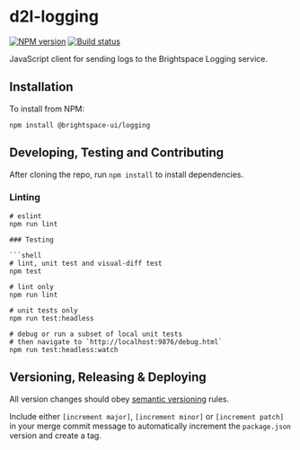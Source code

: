 # d2l-logging

[![NPM version](https://img.shields.io/npm/v/@brightspace-ui/logging.svg)](https://www.npmjs.org/package/@brightspace-ui/logging)
[![Build status](https://travis-ci.com/@brightspace-ui/logging.svg?branch=master)](https://travis-ci.com/@brightspace-ui/logging)

JavaScript client for sending logs to the Brightspace Logging service.

## Installation

To install from NPM:

```shell
npm install @brightspace-ui/logging
```

## Developing, Testing and Contributing

After cloning the repo, run `npm install` to install dependencies.

### Linting

```shell
# eslint
npm run lint

### Testing

```shell
# lint, unit test and visual-diff test
npm test

# lint only
npm run lint

# unit tests only
npm run test:headless

# debug or run a subset of local unit tests
# then navigate to `http://localhost:9876/debug.html`
npm run test:headless:watch
```

## Versioning, Releasing & Deploying

All version changes should obey [semantic versioning](https://semver.org/) rules.

Include either `[increment major]`, `[increment minor]` or `[increment patch]` in your merge commit message to automatically increment the `package.json` version and create a tag.
